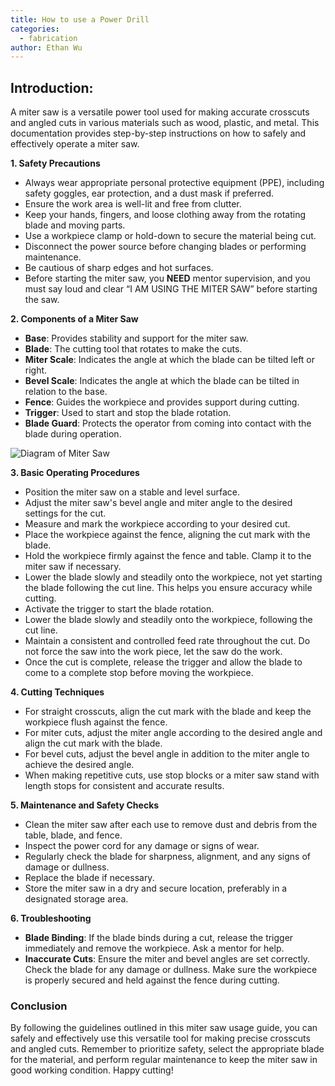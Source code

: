 ```yaml
---
title: How to use a Power Drill
categories: 
  - fabrication
author: Ethan Wu
---
```

## Introduction:

A miter saw is a versatile power tool used for making accurate crosscuts and angled cuts in various materials such as wood, plastic, and metal. This documentation provides step-by-step instructions on how to safely and effectively operate a miter saw.

**1. Safety Precautions**

- Always wear appropriate personal protective equipment (PPE), including safety goggles, ear protection, and a dust mask if preferred.
- Ensure the work area is well-lit and free from clutter.
- Keep your hands, fingers, and loose clothing away from the rotating blade and moving parts.
- Use a workpiece clamp or hold-down to secure the material being cut.
- Disconnect the power source before changing blades or performing maintenance.
- Be cautious of sharp edges and hot surfaces.
- Before starting the miter saw, you **NEED** mentor supervision, and you must say loud and clear “I AM USING THE MITER SAW” before starting the saw.

**2. Components of a Miter Saw**

- **Base**: Provides stability and support for the miter saw.
- **Blade**: The cutting tool that rotates to make the cuts.
- **Miter Scale**: Indicates the angle at which the blade can be tilted left or right.
- **Bevel Scale**: Indicates the angle at which the blade can be tilted in relation to the base.
- **Fence**: Guides the workpiece and provides support during cutting.
- **Trigger**: Used to start and stop the blade rotation.
- **Blade Guard**: Protects the operator from coming into contact with the blade during operation.

![Diagram of Miter Saw](https://cdn.discordapp.com/attachments/983922080879869962/1127042820402851910/capture8_orig.png)

**3. Basic Operating Procedures**
 
- Position the miter saw on a stable and level surface.
- Adjust the miter saw's bevel angle and miter angle to the desired settings for the cut.
- Measure and mark the workpiece according to your desired cut.
- Place the workpiece against the fence, aligning the cut mark with the blade.
- Hold the workpiece firmly against the fence and table. Clamp it to the miter saw if necessary.
- Lower the blade slowly and steadily onto the workpiece, not yet starting the blade following the cut line. This helps you ensure accuracy while cutting.
- Activate the trigger to start the blade rotation.
- Lower the blade slowly and steadily onto the workpiece, following the cut line.
- Maintain a consistent and controlled feed rate throughout the cut. Do not force the saw into the work piece, let the saw do the work.
- Once the cut is complete, release the trigger and allow the blade to come to a complete stop before moving the workpiece.

**4. Cutting Techniques**

- For straight crosscuts, align the cut mark with the blade and keep the workpiece flush against the fence.
- For miter cuts, adjust the miter angle according to the desired angle and align the cut mark with the blade.
- For bevel cuts, adjust the bevel angle in addition to the miter angle to achieve the desired angle.
- When making repetitive cuts, use stop blocks or a miter saw stand with length stops for consistent and accurate results.

**5. Maintenance and Safety Checks**

- Clean the miter saw after each use to remove dust and debris from the table, blade, and fence.
- Inspect the power cord for any damage or signs of wear.
- Regularly check the blade for sharpness, alignment, and any signs of damage or dullness.
- Replace the blade if necessary.
- Store the miter saw in a dry and secure location, preferably in a designated storage area.

**6. Troubleshooting**

- **Blade Binding**: If the blade binds during a cut, release the trigger immediately and remove the workpiece. Ask a mentor for help.
- **Inaccurate Cuts**: Ensure the miter and bevel angles are set correctly. Check the blade for any damage or dullness. Make sure the workpiece is properly secured and held against the fence during cutting.

### **Conclusion**

By following the guidelines outlined in this miter saw usage guide, you can safely and effectively use this versatile tool for making precise crosscuts and angled cuts. Remember to prioritize safety, select the appropriate blade for the material, and perform regular maintenance to keep the miter saw in good working condition. Happy cutting!